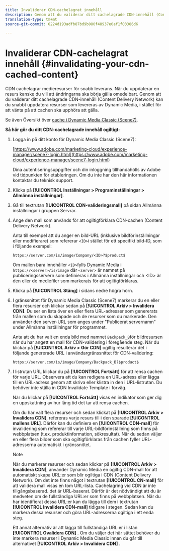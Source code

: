 ```yaml
---
title: Invaliderar CDN-cachelagrat innehåll
description: Genom att du validerar ditt cachelagrade CDN-innehåll (Content Delivery Network) kan du snabbt uppdatera resurser som levereras av Dynamic Media, i stället för att vänta på att cachen ska upphöra att gälla.
translation-type: tm+mt
source-git-commit: 6224d193adfb87bd9b080f48937e0af1f03386d6

---
```



# Invaliderar CDN-cachelagrat innehåll {#invalidating-your-cdn-cached-content}

CDN cachelagrar medieresurser för snabb leverans. När du uppdaterar en resurs kanske du vill att ändringarna ska börja gälla omedelbart. Genom att du validerar ditt cachelagrade CDN-innehåll (Content Delivery Network) kan du snabbt uppdatera resurser som levereras av Dynamic Media, i stället för att vänta på att cachen ska upphöra att gälla.

Se även Översikt över [cache i Dynamic Media Classic (Scene7)](https://helpx.adobe.com/experience-manager/scene7/kb/base/caching-questions/scene7-caching-overview.html).

**Så här gör du ditt CDN-cachelagrade innehåll ogiltigt:**

1. Logga in på ditt konto för Dynamic Media Classic (Scene7):

   [https://www.adobe.com/marketing-cloud/experience-manager/scene7-login.html](https://www.adobe.com/marketing-cloud/experience-manager/scene7-login.html)

   Dina autentiseringsuppgifter och din inloggning tillhandahölls av Adobe vid tidpunkten för etableringen. Om du inte har den här informationen kontaktar du teknisk support.

1. Klicka på **[!UICONTROL Inställningar > Programinställningar > Allmänna inställningar]**.
1. Gå till textrutan **[!UICONTROL CDN-valideringsmall]** på sidan Allmänna inställningar i gruppen Servrar.

1. Ange den mall som används för att ogiltigförklara CDN-cachen (Content Delivery Network).

   Anta till exempel att du anger en bild-URL (inklusive bildförinställningar eller modifierare) som refererar `<ID>`i stället för ett specifikt bild-ID, som i följande exempel:

   `https://server.com/is/image/Company/<ID>?$product$`

   Om mallen bara innehåller `<ID>`fylls Dynamic Media i `https://<server>/is/image` där `<server>` är namnet på publiceringsservern som definieras i Allmänna inställningar och &lt;ID> är den eller de mediefiler som markerats för att ogiltigförklaras.

1. Klicka på **[!UICONTROL Stäng]** i sidans nedre högra hörn.
1. I gränssnittet för Dynamic Media Classic (Scene7) markerar du en eller flera resurser och klickar sedan på **[!UICONTROL Arkiv > Invalidera CDN]**. Du ser en lista över en eller flera URL-adresser som genererats från mallen som du skapade och de resurser som du markerade. Den använder den server-URL som anges under &quot;Publicerat servernamn&quot; under Allmänna inställningar för programmet.

   Anta att du har valt en enda bild med namnet `Backpack_B`för bildresursen när du har angett en mall för CDN-validering i föregående steg. När du klickar på **[!UICONTROL Arkiv > Gör CDN]** ogiltig resulterar det i följande genererade URL i användargränssnittet för CDN-validering:

   `https://server.com/is/image/Company/Backpack_B?$product$`

1. I listrutan URL klickar du på **[!UICONTROL Fortsätt]** för att rensa cachen för varje URL. Observera att du kan redigera en URL-adress eller lägga till en URL-adress genom att skriva eller klistra in den i URL-listrutan. Du behöver inte ställa in CDN Invalidate Template i förväg.

   När du klickar på **[!UICONTROL Fortsätt]** visas en indikator som ger dig en uppskattning av hur lång tid det tar att rensa cachen.

   Om du har valt flera resurser och sedan klickat på **[!UICONTROL Arkiv > Invalidera CDN]**, refereras varje resurs till i den sparade **[!UICONTROL mallens URL]**. Därför kan du definiera en **[!UICONTROL CDN-mall]** för invalidering som refererar till varje URL-bildförinställning som finns på webbplatsen (t.ex. produktinformation, sökresultat). När du sedan väljer en eller flera bilder som ska ogiltigförklaras från cachen fyller URL-adresserna automatiskt i gränssnittet.

   >[!NOTE]
   >
   >När du markerar resurser och sedan klickar på **[!UICONTROL Arkiv > Invalidera CDN]**, använder Dynamic Media en ogiltig CDN-mall för att automatiskt skapa URL:er som blir ogiltiga i CDN (Content Delivery Network). Om det inte finns något i textrutan **[!UICONTROL CN-mall]** för att validera mall visas en tom URL-lista. Cachelagring vid CDN är inte tillgångsbaserad. det är URL-baserat. Därför är det nödvändigt att du är medveten om de fullständiga URL:er som finns på webbplatsen. När du har identifierat dessa URL:er kan du lägga till dem i textrutan **[!UICONTROL Invalidera CDN-mall]** tidigare i stegen. Sedan kan du markera dessa resurser och göra URL-adresserna ogiltiga i ett enda steg.
   >
   >Ett annat alternativ är att lägga till fullständiga URL:er i listan **[!UICONTROL Ovalidera CDN]** . Om du väljer det här sättet behöver du inte markera resurser i Dynamic Media Classic innan du går till alternativet **[!UICONTROL Arkiv > Invalidera CDN]** .

